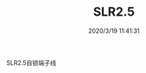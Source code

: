 ﻿---
layout: post 
title: SLR2.5
tags: SLR
categories: wire-harness
overview: 
series: 
part_number: 
thumb_img: static/202003/247-thumb-20200319194223.jpg
image: static/202003/247-20200319194223.jpg
date: 2020/3/19 11:41:31
---


SLR2.5自锁端子线
